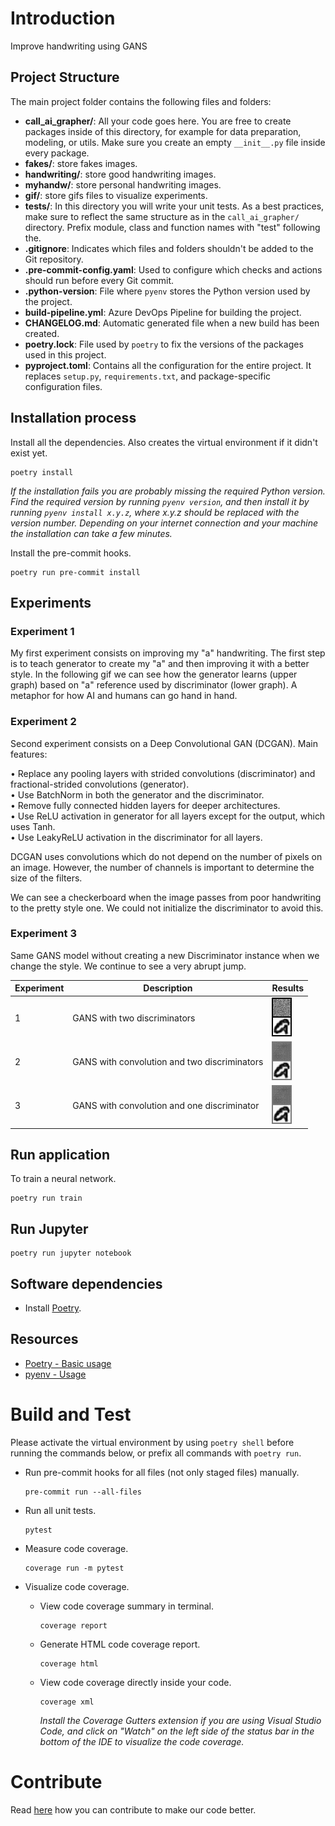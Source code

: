 # Introduction
Improve handwriting using GANS
## Project Structure

The main project folder contains the following files and folders:

- **call_ai_grapher/**: All your code goes here. You are free to create packages inside of this directory, for example for data preparation, modeling, or utils. Make sure you create an empty `__init__.py` file inside every package.
- **fakes/**: store fakes images.
- **handwriting/**: store good handwriting images.
- **myhandw/**: store personal handwriting images.
- **gif/**: store gifs files to visualize experiments.
- **tests/**: In this directory you will write your unit tests. As a best practices, make sure to reflect the same structure as in the `call_ai_grapher/` directory. Prefix module, class and function names with "test" following the.
- **.gitignore**: Indicates which files and folders shouldn't be added to the Git repository.
- **.pre-commit-config.yaml**: Used to configure which checks and actions should run before every Git commit.
- **.python-version**: File where `pyenv` stores the Python version used by the project.
- **build-pipeline.yml**: Azure DevOps Pipeline for building the project.
- **CHANGELOG.md**: Automatic generated file when a new build has been created.
- **poetry.lock**: File used by `poetry` to fix the versions of the packages used in this project.
- **pyproject.toml**: Contains all the configuration for the entire project. It replaces `setup.py`, `requirements.txt`, and package-specific configuration files.


## Installation process

Install all the dependencies. Also creates the virtual environment if it didn't exist yet.
```
poetry install
```

_If the installation fails you are probably missing the required Python version. Find the required version by running `pyenv version`, and then install it by running `pyenv install x.y.z`, where x.y.z should be replaced with the version number. Depending on your internet connection and your machine the installation can take a few minutes._

Install the pre-commit hooks.
```
poetry run pre-commit install
```

## Experiments

### Experiment 1

My first experiment consists on improving my "a" handwriting. The first step is to teach generator to create my "a" and then improving it with a better style. In the following gif we can see how the generator learns (upper graph) based on "a" reference used by discriminator (lower graph). A metaphor for how AI and humans can go hand in hand.

### Experiment 2

Second experiment consists on a Deep Convolutional GAN (DCGAN). Main features:

• Replace any pooling layers with strided convolutions (discriminator) and fractional-strided
convolutions (generator).<br>
• Use BatchNorm in both the generator and the discriminator.<br>
• Remove fully connected hidden layers for deeper architectures.<br>
• Use ReLU activation in generator for all layers except for the output, which uses Tanh.<br>
• Use LeakyReLU activation in the discriminator for all layers.<br>

DCGAN uses convolutions which do not depend on the number of pixels on an image. However, the number of channels is important to determine the size of the filters.

We can see a checkerboard when the image passes from poor handwriting to the pretty style one. We could not initialize the discriminator to avoid this.

### Experiment 3

Same GANS model without creating a new Discriminator instance when we change the style. We continue to see a very abrupt jump.

| Experiment | Description | Results | 
| -------- | -------- | -------- |
|  1   | GANS with two discriminators | ![Experiment 1](./gif/evol.gif)   |
|  2   | GANS with convolution and two discriminators |![Experiment 2](./gif/exp_2.gif)   |
|  3   | GANS with convolution and one discriminator |![Experiment 3](./gif/exp_3.gif)   |



## Run application

To train a neural network.
```
poetry run train
```

## Run Jupyter

```
poetry run jupyter notebook
```
## Software dependencies
- Install [Poetry](https://python-poetry.org/docs/#installation).
## Resources
- [Poetry - Basic usage](https://python-poetry.org/docs/basic-usage/)
- [pyenv - Usage](https://github.com/pyenv/pyenv#usage)

# Build and Test

Please activate the virtual environment by using `poetry shell` before running the commands below, or prefix all commands with `poetry run`.

- Run pre-commit hooks for all files (not only staged files) manually.
  ```
  pre-commit run --all-files
  ```
- Run all unit tests.
  ```
  pytest
  ```
- Measure code coverage.
  ```
  coverage run -m pytest
  ```
- Visualize code coverage.

  - View code coverage summary in terminal.
    ```
    coverage report
    ```
  - Generate HTML code coverage report.
    ```
    coverage html
    ```
  - View code coverage directly inside your code.
    ```
    coverage xml
    ```
    _Install the Coverage Gutters extension if you are using Visual Studio Code, and click on "Watch" on the left side of the status bar in the bottom of the IDE to visualize the code coverage._

# Contribute

Read [here](./CONTRIBUTING.md) how you can contribute to make our code better.
